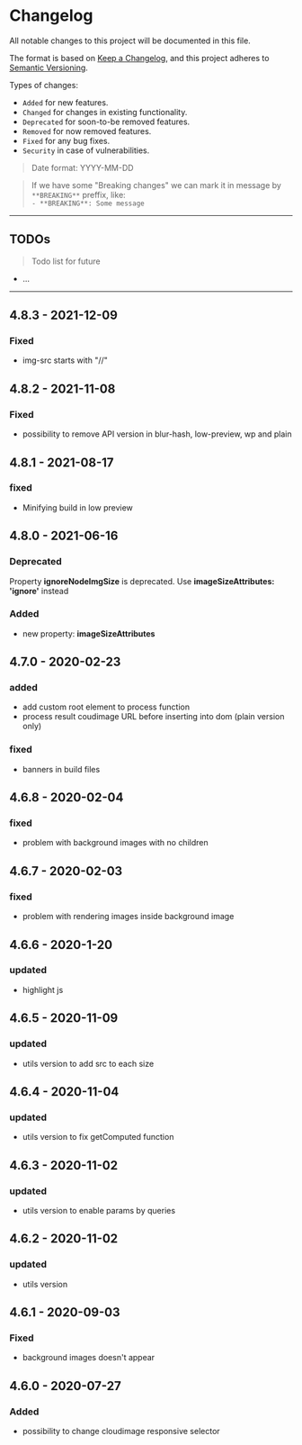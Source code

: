 # Changelog
All notable changes to this project will be documented in this file.

The format is based on [Keep a Changelog](https://keepachangelog.com/en/1.0.0/),
and this project adheres to [Semantic Versioning](https://semver.org/spec/v2.0.0.html).

Types of changes:
- `Added` for new features.
- `Changed` for changes in existing functionality.
- `Deprecated` for soon-to-be removed features.
- `Removed` for now removed features.
- `Fixed` for any bug fixes.
- `Security` in case of vulnerabilities.

> Date format: YYYY-MM-DD

> If we have some "Breaking changes" we can mark it in message by `**BREAKING**` preffix, like:  
> `- **BREAKING**: Some message`

-------------

## TODOs
> Todo list for future

- ...

-------------
## 4.8.3 - 2021-12-09
### Fixed
-  img-src starts with "//"

## 4.8.2 - 2021-11-08

### Fixed
- possibility to remove API version in blur-hash, low-preview, wp and plain
## 4.8.1 - 2021-08-17

### fixed

- Minifying build in low preview
## 4.8.0 - 2021-06-16

### Deprecated

Property **ignoreNodeImgSize** is deprecated. Use **imageSizeAttributes: 'ignore'** instead

### Added
- new property: **imageSizeAttributes**
## 4.7.0 - 2020-02-23
### added
- add custom root element to process function
- process result coudimage URL before inserting into dom (plain version only)

### fixed
- banners in build files

## 4.6.8 - 2020-02-04
### fixed
- problem with background images with no children

## 4.6.7 - 2020-02-03
### fixed
- problem with rendering images inside background image

## 4.6.6 - 2020-1-20
### updated
- highlight js

## 4.6.5 - 2020-11-09
### updated
- utils version to add src to each size

## 4.6.4 - 2020-11-04
### updated
- utils version to fix getComputed function
## 4.6.3 - 2020-11-02
### updated
- utils version to enable params by queries

## 4.6.2 - 2020-11-02
### updated
- utils version 

## 4.6.1 - 2020-09-03
### Fixed
- background images doesn't appear

## 4.6.0 - 2020-07-27
### Added
- possibility to change cloudimage responsive selector
